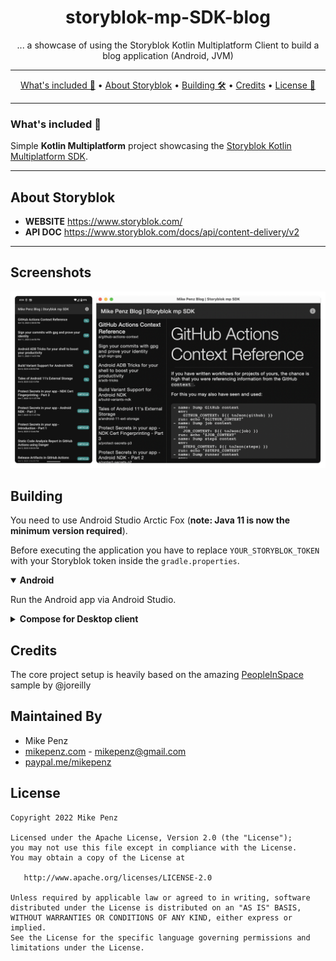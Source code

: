 <h1 align="center">
  storyblok-mp-SDK-blog
</h1>

<p align="center">
    ... a showcase of using the Storyblok Kotlin Multiplatform Client to build a blog application (Android, JVM)
</p>

-------

<p align="center">
    <a href="#whats-included-">What's included 🚀</a> &bull;
    <a href="#about-storyblok">About Storyblok</a> &bull;
    <a href="#building">Building 🛠️</a> &bull;
    <a href="#credits">Credits</a> &bull;
    <a href="#license">License 📓</a>
</p>

-------

### What's included 🚀

Simple **Kotlin Multiplatform** project showcasing
the [Storyblok Kotlin Multiplatform SDK](https://github.com/mikepenz/storyblok-mp-SDK).

-------

## About Storyblok

- **WEBSITE** https://www.storyblok.com/
- **API DOC** https://www.storyblok.com/docs/api/content-delivery/v2

-------

## Screenshots

![Screenshots](https://raw.githubusercontent.com/mikepenz/storyblok-mp-SDK-blog/develop/DEV/screenshots/android_deskotp.png)

## Building

You need to use Android Studio Arctic Fox (**note: Java 11 is now the minimum version required**).

Before executing the application you have to replace `YOUR_STORYBLOK_TOKEN` with your Storyblok token inside
the `gradle.properties`.

<details open><summary><b>Android</b></summary>
<p>

Run the Android app via Android Studio.

</p>
</details>

<details><summary><b>Compose for Desktop client</b></summary>
<p>

This client is available in `compose-desktop` module. Note that you need to use appropriate version of JVM when
running (works for example with Java 11)

```bash
./gradlew :compose-desktop:run
```

</p>
</details>

## Credits

The core project setup is heavily based on the amazing [PeopleInSpace](https://github.com/joreilly/PeopleInSpace) sample
by @joreilly

## Maintained By

* Mike Penz
* [mikepenz.com](http://mikepenz.com) - <mikepenz@gmail.com>
* [paypal.me/mikepenz](http://paypal.me/mikepenz)

## License

    Copyright 2022 Mike Penz

    Licensed under the Apache License, Version 2.0 (the "License");
    you may not use this file except in compliance with the License.
    You may obtain a copy of the License at

       http://www.apache.org/licenses/LICENSE-2.0

    Unless required by applicable law or agreed to in writing, software
    distributed under the License is distributed on an "AS IS" BASIS,
    WITHOUT WARRANTIES OR CONDITIONS OF ANY KIND, either express or implied.
    See the License for the specific language governing permissions and
    limitations under the License.